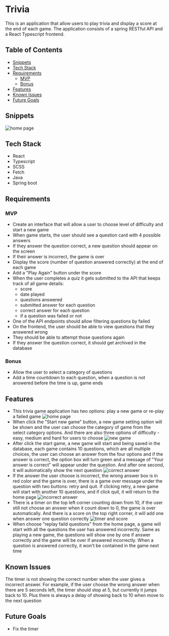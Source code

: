 # Trivia

This is an application that allow users to play trivia and display a score at the end of each game. The application consists of a spring RESTful API and a React Typescript frontend. 

## Table of Contents

- [Snippets](#snippets)
- [Tech Stack](#tech-stack)
- [Requirements](#requirements)
    - [MVP](#mvp)
    - [Bonus](#bonus)
- [Features](#features)
- [Known Issues](#known-issues)
- [Future Goals](#future-goals)

## Snippets
 
![home page](./trivia-frontend/src/assets/home.png)


## Tech Stack

- React
- Typescript
- SCSS
- Fetch
- Java
- Spring boot

## Requirements


### MVP
-   Create an interface that will allow a user to choose level of difficulty and start a new game
-   When game starts, the user should see a question card with 4 possible answers
-   If they answer the question correct, a new question should appear on the screen
-   If their answer is incorrect, the game is over
-   Display the score (number of question answered correctly) at the end of each game
-   Add a "Play Again" button under the score
-   When the user completes a quiz it gets submitted to the API that keeps track of all game details:
    -   score
    -   date played
    -   questions answered
    -   submitted answer for each question
    -   correct answer for each question
    -   if a question was failed or not
-   One of the API endpoints should allow filtering questions by failed
-   On the frontend, the user should be able to view questions that they answered wrong
-   They should be able to attempt those questions again
-   If they answer the question correct, it should get archived in the database

### Bonus

-   Allow the user to select a category of questions
-   Add a time countdown to each question, when a question is not answered before the time is up, game ends

## Features

- This trivia game application has two options: play a new game or re-play a failed game
![home page](./trivia-frontend/src/assets/home.png)
- When click the "Start new game" button, a new game setting option will be shown and the user can choose the category of game from the select category options. And there are also three options of difficulty - easy, medium and hard for users to choose 
![new game](./trivia-frontend/src/assets/new.png)
- After click the start game, a new game will start and being saved in the database, each game contains 10 questions, which are all multiple choices, the user can choose an answer from the four options and if the answer is correct, the option box will turn green and a message of "Your answer is correct" will appear under the question. And after one second, it will automatically show the next question
![correct answer](./trivia-frontend/src/assets/correctanswer.png)  
- If the answer the user choose is incorrect, the wrong answer box is in red color and the game is over, there is a game over message under the question with two buttons: retry and quit. If clicking retry, a new game will start with another 10 questions, and if click quit, it will return to the home page
![incorrect answer](./trivia-frontend/src/assets/incorrect.png)  
- There is a timer on the top left corner counting down from 10, if the user still not choose an answer when it count down to 0, the game is over automatically. And there is a score on the top right corner, it will add one when answer one question correctly
![timer and score](./trivia-frontend/src/assets/timerandscore.png)  
- When choose "replay faild questions" from the home page, a game will start with all the questions the user has answered incorrectly. Same as playing a new game, the questions will show one by one if answer correctly and the game will be over if answered incorrectly. When a question is answered correctly, it won't be contained in the game next time

## Known Issues  
 The timer is not showing the correct number when the user gives a incorrect answer. For example, if the user choose the wrong answer when there are 5 seconds left, the timer should stop at 5, but currently it jumps back to 10. Plus there is always a delay of showing back to 10 when move to the next question

## Future Goals

- Fix the timer

